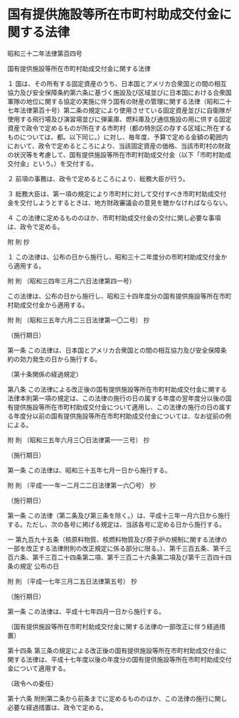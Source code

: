 # 国有提供施設等所在市町村助成交付金に関する法律

昭和三十二年法律第百四号

国有提供施設等所在市町村助成交付金に関する法律

１ 国は、その所有する固定資産のうち、日本国とアメリカ合衆国との間の相互協力及び安全保障条約第六条に基づく施設及び区域並びに日本国における合衆国軍隊の地位に関する協定の実施に伴う国有の財産の管理に関する法律（昭和二十七年法律第百十号）第二条の規定により使用させている固定資産並びに自衛隊が使用する飛行場及び演習場並びに弾薬庫、燃料庫及び通信施設の用に供する固定資産で政令で定めるものが所在する市町村（都の特別区の存する区域に所在するものについては、都。以下同じ。）に対し、毎年度、予算で定める金額の範囲内において、政令で定めるところにより、当該固定資産の価格、当該市町村の財政の状況等を考慮して、国有提供施設等所在市町村助成交付金（以下「市町村助成交付金」という。）を交付する。

２ 前項の事務は、政令で定めるところにより、総務大臣が行う。

３ 総務大臣は、第一項の規定により市町村に対して交付すべき市町村助成交付金を交付しようとするときは、地方財政審議会の意見を聴かなければならない。

４ この法律に定めるもののほか、市町村助成交付金の交付に関し必要な事項は、政令で定める。

附 則 抄

１ この法律は、公布の日から施行し、昭和三十二年度分の市町村助成交付金から適用する。

附 則 （昭和三四年三月二六日法律第四一号）

この法律は、公布の日から施行し、昭和三十四年度分の国有提供施設等所在市町村助成交付金から適用する。

附 則 （昭和三五年六月二三日法律第一〇二号） 抄

（施行期日）

第一条 この法律は、日本国とアメリカ合衆国との間の相互協力及び安全保障条約の効力発生の日から施行する。

（第十条関係の経過規定）

第八条 この法律による改正後の国有提供施設等所在市町村助成交付金に関する法律本則第一項の規定は、この法律の施行の日の属する年度の翌年度分以後の国有提供施設等所在市町村助成交付金について適用し、この法律の施行の日の属する年度分以前の国有提供施設等所在市町村助成交付金については、なお従前の例による。

附 則 （昭和三五年六月三〇日法律第一一三号） 抄

（施行期日）

第一条 この法律は、昭和三十五年七月一日から施行する。

附 則 （平成一一年一二月二二日法律第一六〇号） 抄

（施行期日）

第一条 この法律（第二条及び第三条を除く。）は、平成十三年一月六日から施行する。ただし、次の各号に掲げる規定は、当該各号に定める日から施行する。

一 第九百九十五条（核原料物質、核燃料物質及び原子炉の規制に関する法律の一部を改正する法律附則の改正規定に係る部分に限る。）、第千三百五条、第千三百六条、第千三百二十四条第二項、第千三百二十六条第二項及び第千三百四十四条の規定 公布の日

附 則 （平成一七年三月二五日法律第五号） 抄

（施行期日）

第一条 この法律は、平成十七年四月一日から施行する。

（国有提供施設等所在市町村助成交付金に関する法律の一部改正に伴う経過措置）

第十四条 第三条の規定による改正後の国有提供施設等所在市町村助成交付金に関する法律は、平成十七年度以後の年度分の国有提供施設等所在市町村助成交付金について適用する。

（政令への委任）

第十六条 附則第二条から前条までに定めるもののほか、この法律の施行に関し必要な経過措置は、政令で定める。
